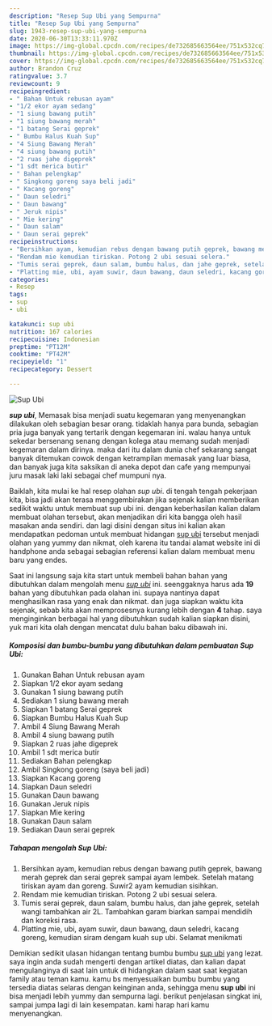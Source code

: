 ```yaml
---
description: "Resep Sup Ubi yang Sempurna"
title: "Resep Sup Ubi yang Sempurna"
slug: 1943-resep-sup-ubi-yang-sempurna
date: 2020-06-30T13:33:11.970Z
image: https://img-global.cpcdn.com/recipes/de732685663564ee/751x532cq70/sup-ubi-foto-resep-utama.jpg
thumbnail: https://img-global.cpcdn.com/recipes/de732685663564ee/751x532cq70/sup-ubi-foto-resep-utama.jpg
cover: https://img-global.cpcdn.com/recipes/de732685663564ee/751x532cq70/sup-ubi-foto-resep-utama.jpg
author: Brandon Cruz
ratingvalue: 3.7
reviewcount: 9
recipeingredient:
- " Bahan Untuk rebusan ayam"
- "1/2 ekor ayam sedang"
- "1 siung bawang putih"
- "1 siung bawang merah"
- "1 batang Serai geprek"
- " Bumbu Halus Kuah Sup"
- "4 Siung Bawang Merah"
- "4 siung bawang putih"
- "2 ruas jahe digeprek"
- "1 sdt merica butir"
- " Bahan pelengkap"
- " Singkong goreng saya beli jadi"
- " Kacang goreng"
- " Daun seledri"
- " Daun bawang"
- " Jeruk nipis"
- " Mie kering"
- " Daun salam"
- " Daun serai geprek"
recipeinstructions:
- "Bersihkan ayam, kemudian rebus dengan bawang putih geprek, bawang merah geprek dan serai geprek sampai ayam lembek. Setelah matang tiriskan ayam dan goreng. Suwir2 ayam kemudian sisihkan."
- "Rendam mie kemudian tiriskan. Potong 2 ubi sesuai selera."
- "Tumis serai geprek, daun salam, bumbu halus, dan jahe geprek, setelah wangi tambahkan air 2L. Tambahkan garam biarkan sampai mendidih dan koreksi rasa."
- "Platting mie, ubi, ayam suwir, daun bawang, daun seledri, kacang goreng, kemudian siram dengam kuah sup ubi. Selamat menikmati"
categories:
- Resep
tags:
- sup
- ubi

katakunci: sup ubi 
nutrition: 167 calories
recipecuisine: Indonesian
preptime: "PT12M"
cooktime: "PT42M"
recipeyield: "1"
recipecategory: Dessert

---
```



![Sup Ubi](https://img-global.cpcdn.com/recipes/de732685663564ee/751x532cq70/sup-ubi-foto-resep-utama.jpg)

<b><i>sup ubi</i></b>, Memasak bisa menjadi suatu kegemaran yang menyenangkan dilakukan oleh sebagian besar orang. tidaklah hanya para bunda, sebagian pria juga banyak yang tertarik dengan kegemaran ini. walau hanya untuk sekedar bersenang senang dengan kolega atau memang sudah menjadi kegemaran dalam dirinya. maka dari itu dalam dunia chef sekarang sangat banyak ditemukan cowok dengan ketrampilan memasak yang luar biasa, dan banyak juga kita saksikan di aneka depot dan cafe yang mempunyai juru masak laki laki sebagai chef mumpuni nya.

Baiklah, kita mulai ke hal resep olahan <i>sup ubi</i>. di tengah tengah pekerjaan kita, bisa jadi akan terasa menggembirakan jika sejenak kalian memberikan sedikit waktu untuk membuat sup ubi ini. dengan keberhasilan kalian dalam membuat olahan tersebut, akan menjadikan diri kita bangga oleh hasil masakan anda sendiri. dan lagi disini dengan situs ini kalian akan mendapatkan pedoman untuk membuat hidangan <u>sup ubi</u> tersebut menjadi olahan yang yummy dan nikmat, oleh karena itu tandai alamat website ini di handphone anda sebagai sebagian referensi kalian dalam membuat menu baru yang endes.




Saat ini langsung saja kita start untuk membeli bahan bahan yang dibutuhkan dalam mengolah menu <u><i>sup ubi</i></u> ini. seenggaknya harus ada <b>19</b> bahan yang dibutuhkan pada olahan ini. supaya nantinya dapat menghasilkan rasa yang enak dan nikmat. dan juga siapkan waktu kita sejenak, sebab kita akan memprosesnya kurang lebih dengan <b>4</b> tahap. saya menginginkan berbagai hal yang dibutuhkan sudah kalian siapkan disini, yuk mari kita olah dengan mencatat dulu bahan baku dibawah ini.

<!--inarticleads1-->

##### Komposisi dan bumbu-bumbu yang dibutuhkan dalam pembuatan Sup Ubi:

1. Gunakan  Bahan Untuk rebusan ayam
1. Siapkan 1/2 ekor ayam sedang
1. Gunakan 1 siung bawang putih
1. Sediakan 1 siung bawang merah
1. Siapkan 1 batang Serai geprek
1. Siapkan  Bumbu Halus Kuah Sup
1. Ambil 4 Siung Bawang Merah
1. Ambil 4 siung bawang putih
1. Siapkan 2 ruas jahe digeprek
1. Ambil 1 sdt merica butir
1. Sediakan  Bahan pelengkap
1. Ambil  Singkong goreng (saya beli jadi)
1. Siapkan  Kacang goreng
1. Siapkan  Daun seledri
1. Gunakan  Daun bawang
1. Gunakan  Jeruk nipis
1. Siapkan  Mie kering
1. Gunakan  Daun salam
1. Sediakan  Daun serai geprek




<!--inarticleads2-->

##### Tahapan mengolah Sup Ubi:

1. Bersihkan ayam, kemudian rebus dengan bawang putih geprek, bawang merah geprek dan serai geprek sampai ayam lembek. Setelah matang tiriskan ayam dan goreng. Suwir2 ayam kemudian sisihkan.
1. Rendam mie kemudian tiriskan. Potong 2 ubi sesuai selera.
1. Tumis serai geprek, daun salam, bumbu halus, dan jahe geprek, setelah wangi tambahkan air 2L. Tambahkan garam biarkan sampai mendidih dan koreksi rasa.
1. Platting mie, ubi, ayam suwir, daun bawang, daun seledri, kacang goreng, kemudian siram dengam kuah sup ubi. Selamat menikmati




Demikian sedikit ulasan hidangan tentang bumbu bumbu <u>sup ubi</u> yang lezat. saya ingin anda sudah mengerti dengan artikel diatas, dan kalian dapat mengulanginya di saat lain untuk di hidangkan dalam saat saat kegiatan family atau teman kamu. kamu bs menyesuaikan bumbu bumbu yang tersedia diatas selaras dengan keinginan anda, sehingga menu <b>sup ubi</b> ini bisa menjadi lebih yummy dan sempurna lagi. berikut penjelasan singkat ini, sampai jumpa lagi di lain kesempatan. kami harap hari kamu menyenangkan.
